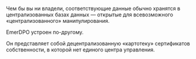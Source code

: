 Чем бы вы ни владели, соответствующие данные обычно хранятся в централизованных базах данных — открытые для всевозможного «централизованного» манипулирования.

EmerDPO устроен по-другому.

Он представляет собой децентрализованную «картотеку» сертификатов собственности, в которой нет единого центра управления.